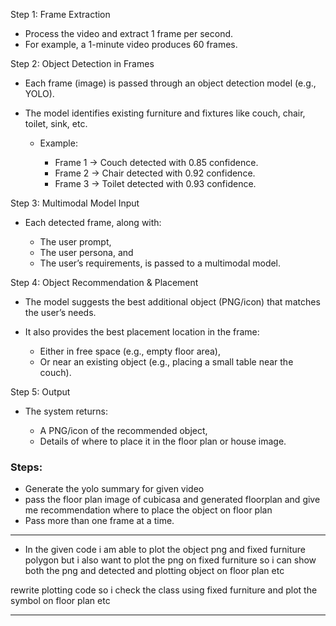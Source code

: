 Step 1: Frame Extraction

* Process the video and extract 1 frame per second.
* For example, a 1-minute video produces 60 frames.

Step 2: Object Detection in Frames

* Each frame (image) is passed through an object detection model (e.g., YOLO).
* The model identifies existing furniture and fixtures like couch, chair, toilet, sink, etc.

  * Example:

    * Frame 1 → Couch detected with 0.85 confidence.
    * Frame 2 → Chair detected with 0.92 confidence.
    * Frame 3 → Toilet detected with 0.93 confidence.

Step 3: Multimodal Model Input

* Each detected frame, along with:

  * The user prompt,
  * The user persona, and
  * The user’s requirements,
    is passed to a multimodal model.

Step 4: Object Recommendation & Placement

* The model suggests the best additional object (PNG/icon) that matches the user’s needs.
* It also provides the best placement location in the frame:

  * Either in free space (e.g., empty floor area),
  * Or near an existing object (e.g., placing a small table near the couch).

Step 5: Output

* The system returns:

  * A PNG/icon of the recommended object,
  * Details of where to place it in the floor plan or house image.

### Steps:

- Generate the yolo summary for given video 
- pass the floor plan image of cubicasa and generated floorplan and give me recommendation where to place the object on floor plan
- Pass more than one frame at a time.


-----------------------------------------------------------------------
- In the given code i am able to plot the object png and fixed furniture polygon but i also want to plot the png on fixed furniture so i can show both the png and detected and plotting object on floor plan etc

rewrite plotting code so i check the class using fixed furniture and plot the symbol on floor plan etc

-----------------------------------------------------------------------